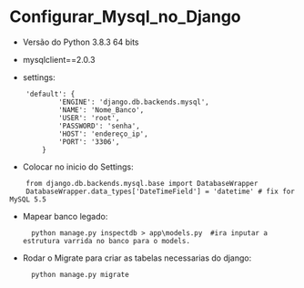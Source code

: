# Configurar_Mysql_no_Django

- Versão do Python 3.8.3 64 bits
- mysqlclient==2.0.3

- settings:

```
	'default': {
        	'ENGINE': 'django.db.backends.mysql',
        	'NAME': 'Nome_Banco',
        	'USER': 'root',
        	'PASSWORD': 'senha',
        	'HOST': 'endereço_ip',   
        	'PORT': '3306',
    	}
```
- Colocar no inicio do Settings:

```
	from django.db.backends.mysql.base import DatabaseWrapper
	DatabaseWrapper.data_types['DateTimeField'] = 'datetime' # fix for MySQL 5.5
```


- Mapear banco legado:
	
  ```
	python manage.py inspectdb > app\models.py  #ira inputar a estrutura varrida no banco para o models.
  ```

- Rodar o Migrate para criar as tabelas necessarias do django:
	
  ```
	python manage.py migrate 
  ```

